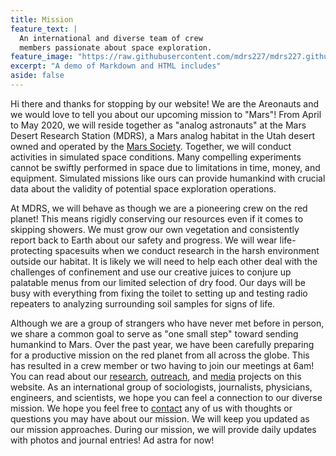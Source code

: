 ```yaml
---
title: Mission
feature_text: |
  An international and diverse team of crew  
  members passionate about space exploration.
feature_image: "https://raw.githubusercontent.com/mdrs227/mdrs227.github.io/master/bannerMission.png"
excerpt: "A demo of Markdown and HTML includes"
aside: false
---
```


Hi there and thanks for stopping by our website! We are the Areonauts and we would love to tell you about our upcoming mission to "Mars"! From April to May 2020, we will reside together as "analog astronauts" at the Mars Desert Research Station (MDRS), a Mars analog habitat in the Utah desert owned and operated by the [Mars Society](https://www.marssociety.org/). Together, we will conduct activities in simulated space conditions. Many compelling experiments cannot be swiftly performed in space due to limitations in time, money, and equipment. Simulated missions like ours can provide humankind with crucial data about the validity of potential space exploration operations.

At MDRS, we will behave as though we are a pioneering crew on the red planet! This means rigidly conserving our resources even if it comes to skipping showers. We must grow our own vegetation and consistently report back to Earth about our safety and progress. We will wear life-protecting spacesuits when we conduct research in the harsh environment outside our habitat. It is likely we will need to help each other deal with the challenges of confinement and use our creative juices to conjure up palatable menus from our limited selection of dry food. Our days will be busy with everything from fixing the toilet to setting up and testing radio repeaters to analyzing surrounding soil samples for signs of life.

Although we are a group of strangers who have never met before in person, we share a common goal to serve as "one small step" toward sending humankind to Mars. Over the past year, we have been carefully preparing for a productive mission on the red planet from all across the globe. This has resulted in a crew member or two having to join our meetings at 6am! You can read about our [research](research.md), [outreach](outreach.md), and [media](https://mdrs227.github.io/media) projects on this website. As an international group of sociologists, journalists, physicians, engineers, and scientists, we hope you can feel a connection to our diverse mission. We hope you feel free to [contact](contact.md) any of us with thoughts or questions you may have about our mission. We will keep you updated as our mission approaches. During our mission, we will provide daily updates with photos and journal entries! Ad astra for now!
